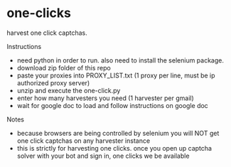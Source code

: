 # one-clicks

harvest one click captchas.

Instructions

- need python in order to run. also need to install the selenium package. 
- download zip folder of this repo
- paste your proxies into PROXY_LIST.txt (1 proxy per line, must be ip authorized proxy server)
- unzip and execute the one-click.py
- enter how many harvesters you need (1 harvester per gmail)
- wait for google doc to load and follow instructions on google doc

Notes
- because browsers are being controlled by selenium you will NOT get one click captchas on any harvester instance
- this is strictly for harvesting one clicks. once you open up captcha solver with your bot and sign in, one clicks we be available
